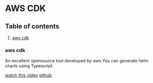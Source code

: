 # AWS CDK

## Table of contents

1. [aws cdk](#aws-cdk)

### aws cdk

An excellent opensource tool developed by aws.You can generate helm charts using Typescript.

[watch this video](https://www.youtube.com/watch?v=QcF_6ZSEd5k&t=1491s)
[github](https://github.com/aws/aws-cdk)
